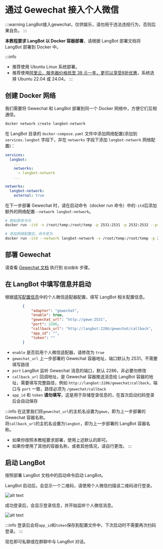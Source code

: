 # 通过 Gewechat 接入个人微信

:::warning 
LangBot接入gewechat，仅供娱乐，请勿用于违法违规行为，否则后果自负。
:::

**本教程要求 LangBot 以 Docker 容器部署**，请根据 LangBot 部署文档将 LangBot 部署到 Docker 中。

:::info
- 推荐使用 Ubuntu Linux 系统部署。
- 推荐使用[阿里云，服务器价格低至 38 元一年，更可以享受8折优惠](https://www.aliyun.com/minisite/goods?userCode=ys4ad8gs)，系统选择 Ubuntu 22.04 或 24.04。
:::

## 创建 Docker 网络

我们需要将 Gewechat 和 LangBot 部署到同一个 Docker 网络中，方便它们互相通信。

```bash
docker network create langbot-network
```

在 LangBot 目录的 `docker-compose.yaml` 文件中添加网络配置(添加到 `services.langbot` 字段下，并在 `networks` 字段下添加 `langbot-network` 网络配置)：

```yaml
services:
  langbot:
    ...
    networks:
      - langbot-network
    ...

networks:
  langbot-network:
    external: true
```

在下一步部署 Gewechat 时，请在启动命令（docker run 命令）中的`-itd`后添加额外的网络配置`--network langbot-network`。

```bash
# 例如原命令为
docker run -itd -v /root/temp:/root/temp -p 2531:2531 -p 2532:2532 --privileged=true --name=gewe gewe /usr/sbin/init

# 添加网络配置后，命令变为
docker run -itd --network langbot-network -v /root/temp:/root/temp -p 2531:2531 -p 2532:2532 --privileged=true --name=gewe gewe /usr/sbin/init
```

## 部署 Gewechat

请查看 [Gewechat 文档](https://github.com/Devo919/Gewechat) 执行到 `启动服务` 步骤。

## 在 LangBot 中填写信息并启动

根据[填写配置信息](/deploy/quick-config/config)中的个人微信适配器配置，填写 LangBot 相关配置信息。

```json
        {
            "adapter": "gewechat",
            "enable": true,
            "gewechat_url": "http://gewe:2531",
            "port": 2286,
            "callback_url": "http://langbot:2286/gewechat/callback",
            "app_id": "",
            "token": ""
        }
```

- `enable` 是否启用个人微信适配器，请修改为 `true`
- `gewechat_url` 上一步部署的 Gewechat 容器地址，端口默认为 2531，不需要填写路径
- `port` LangBot 监听 Gewechat 消息的端口，默认 2286，非必要勿修改
- `callback_url` 回调地址，是 Gewechat 容器推送消息给 LangBot 容器的地址，需要填写完整路径，例如 `http://langbot:2286/gewechat/callback`，端口与 `port` 一致，路径必须为 `/gewechat/callback`
- `app_id` 和 `token` **请勿填写**，这是用于存储登录信息的，在首次启动扫码登录后会自动保存

:::info
在这里我们将`gewechat_url`的主机名设置为`gewe`，即为上一步部署的 Gewechat 容器名称。  
将`callback_url`的主机名设置为`langbot`，即为上一步部署的 LangBot 容器名称。  

- 如果你按照本教程要求部署，使用上述默认的即可。
- 如果你使用了其他的容器名称，或者其他情况，请自行更改。
:::

## 启动 LangBot

按照部署 LangBot 文档中的启动命令启动 LangBot。

LangBot 启动后，会显示一个二维码，请使用个人微信扫描该二维码进行登录。

![alt text](/assets/image/gewechat_01.png)

成功登录后，会显示登录信息，并开始监听个人微信消息。

![alt text](/assets/image/gewechat_02.png)

:::info
登录后会将`app_id`和`token`保存到配置文件中，下次启动时不需要再次扫码登录。
:::

现在即可私聊或在群聊中与 LangBot 对话。
